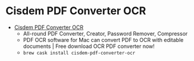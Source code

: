 # Cisdem PDF Converter OCR
- [Cisdem PDF Converter OCR](https://www.cisdem.com/pdf-converter-ocr-mac.html)
  -  All-round PDF Converter, Creator, Password Remover, Compressor
  - PDF OCR software for Mac can convert PDF to OCR with editable documents | Free download OCR PDF converter now!
  - `brew cask install cisdem-pdf-converter-ocr`
